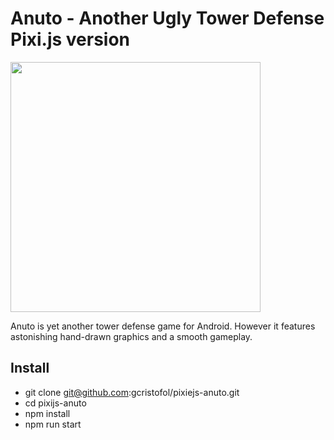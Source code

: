 # Anuto - Another Ugly Tower Defense Pixi.js version

<img src="./images/feature.png" width="400" />

Anuto is yet another tower defense game for Android.
However it features astonishing hand-drawn graphics and a smooth gameplay.

## Install

- git clone git@github.com:gcristofol/pixiejs-anuto.git
- cd pixijs-anuto
- npm install
- npm  run start

